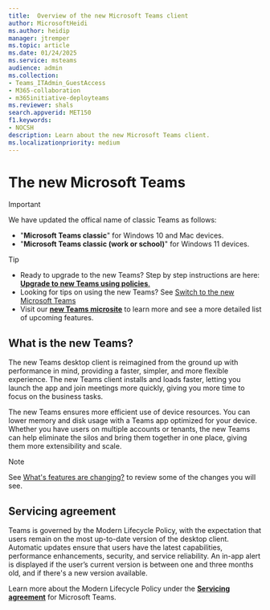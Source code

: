 ```yaml
---
title:  Overview of the new Microsoft Teams client
author: MicrosoftHeidi
ms.author: heidip
manager: jtremper
ms.topic: article
ms.date: 01/24/2025
ms.service: msteams
audience: admin
ms.collection: 
- Teams_ITAdmin_GuestAccess
- M365-collaboration
- m365initiative-deployteams
ms.reviewer: shals
search.appverid: MET150
f1.keywords:
- NOCSH
description: Learn about the new Microsoft Teams client.
ms.localizationpriority: medium
---
```


# The new Microsoft Teams

>[!IMPORTANT]
>We have updated the offical name of classic Teams as follows:</br>
>- "**Microsoft Teams classic**" for Windows 10 and Mac devices.</br>
>- "**Microsoft Teams classic (work or school)**" for Windows 11 devices.

> [!TIP]
>- Ready to upgrade to the new Teams? Step by step instructions are here: [**Upgrade to new Teams using policies**.](new-teams-deploy-using-policies.md#set-the-policies-to-upgrade-to-the-new-teams-client)</br>
>- Looking for tips on using the new Teams? See [Switch to the new Microsoft Teams](https://support.microsoft.com/office/switch-to-the-new-microsoft-teams-2d4a0c96-fa52-43f8-a006-4bfbc62cf6c5)</br>
>- Visit our **[new Teams microsite](https://aka.ms/newTeams)** to learn more and see a more detailed list of upcoming features.

## What is the new Teams?

The new Teams desktop client is reimagined from the ground up with performance in mind, providing a faster, simpler, and more flexible experience. The new Teams client installs and loads faster, letting you launch the app and join meetings more quickly, giving you more time to focus on the business tasks.

The new Teams ensures more efficient use of device resources. You can lower memory and disk usage with a Teams app optimized for your device. Whether you have users on multiple accounts or tenants, the new Teams can help eliminate the silos and bring them together in one place, giving them more extensibility and scale.

>[!NOTE]
>See [What's features are changing?](new-teams-known-issues.md) to review some of the changes you will see.

## Servicing agreement

Teams is governed by the Modern Lifecycle Policy, with the expectation that users remain on the most up-to-date version of the desktop client. Automatic updates ensure that users have the latest capabilities, performance enhancements, security, and service reliability. An in-app alert is displayed if the user’s current version is between one and three months old, and if there's a new version available.

Learn more about the Modern Lifecycle Policy under the [**Servicing agreement**](/microsoftteams/teams-client-update#servicing-agreement) for Microsoft Teams.
